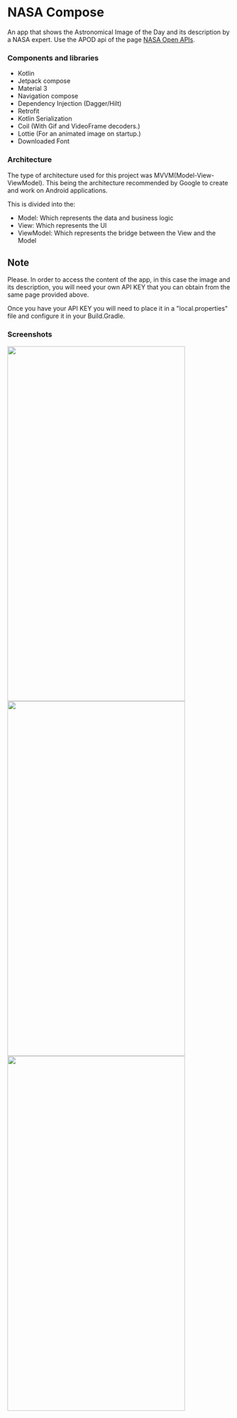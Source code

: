 # NASA Compose

An app that shows the Astronomical Image of the Day and its description by a NASA expert. Use the APOD api of the page [NASA Open APIs](https://api.nasa.gov/).

### Components and libraries

- Kotlin
- Jetpack compose
- Material 3
- Navigation compose
- Dependency Injection (Dagger/Hilt)
- Retrofit
- Kotlin Serialization
- Coil (With Gif and VideoFrame decoders.)
- Lottie (For an animated image on startup.)
- Downloaded Font

### Architecture

The type of architecture used for this project was MVVM(Model-View-ViewModel). This being the architecture recommended by Google to create and work on Android applications.

This is divided into the: 

- Model: Which represents the data and business logic
- View: Which represents the UI
- ViewModel: Which represents the bridge between the View and the Model

## Note

Please. In order to access the content of the app, in this case the image and its description, you will need your own API KEY that you can obtain from the same page provided above.

Once you have your API KEY you will need to place it in a "local.properties" file and configure it in your Build.Gradle.

### Screenshots

<img src="https://github.com/ifMaxi/NASACompose/assets/112733459/ec2d8ea6-c9e2-4f89-9493-ad2ecf10ccd2" width="400" height="800">
<img src="https://github.com/ifMaxi/NASACompose/assets/112733459/156edbf2-1837-42ef-98f3-0a04fadcfa86" width="400" height="800">
<img src="https://github.com/ifMaxi/NASACompose/assets/112733459/c10bfbdf-6195-45ea-8729-bf1333407e2c" width="400" height="800">
